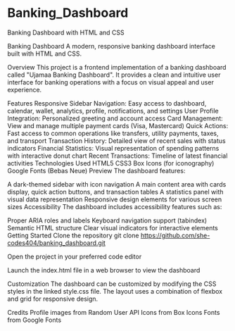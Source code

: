 # Banking_Dashboard
Banking Dashboard with HTML and CSS

Banking Dashboard
A modern, responsive banking dashboard interface built with HTML and CSS.

Overview
This project is a frontend implementation of a banking dashboard called "Ujamaa Banking Dashboard". It provides a clean and intuitive user interface for banking operations with a focus on visual appeal and user experience.

Features
Responsive Sidebar Navigation: Easy access to dashboard, calendar, wallet, analytics, profile, notifications, and settings
User Profile Integration: Personalized greeting and account access
Card Management: View and manage multiple payment cards (Visa, Mastercard)
Quick Actions: Fast access to common operations like transfers, utility payments, taxes, and transport
Transaction History: Detailed view of recent sales with status indicators
Financial Statistics: Visual representation of spending patterns with interactive donut chart
Recent Transactions: Timeline of latest financial activities
Technologies Used
HTML5
CSS3
Box Icons (for iconography)
Google Fonts (Bebas Neue)
Preview
The dashboard features:

A dark-themed sidebar with icon navigation
A main content area with cards display, quick action buttons, and transaction tables
A statistics panel with visual data representation
Responsive design elements for various screen sizes
Accessibility
The dashboard includes accessibility features such as:

Proper ARIA roles and labels
Keyboard navigation support (tabindex)
Semantic HTML structure
Clear visual indicators for interactive elements
Getting Started
Clone the repository
git clone https://github.com/she-codes404/banking_dashboard.git



Open the project in your preferred code editor

Launch the index.html file in a web browser to view the dashboard

Customization
The dashboard can be customized by modifying the CSS styles in the linked style.css file. The layout uses a combination of flexbox and grid for responsive design.

Credits
Profile images from Random User API
Icons from Box Icons
Fonts from Google Fonts

